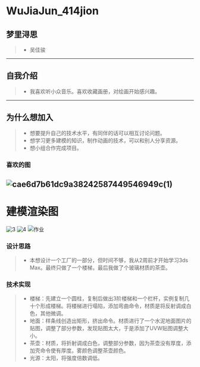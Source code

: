 # WuJiaJun_414jion  
## 梦里浔思
>- 吴佳骏
---
## 自我介绍  
>- 我喜欢听小众音乐。喜欢收藏画册，对绘画开始感兴趣。
---
## 为什么想加入  
>- 想要提升自己的技术水平，有同伴的话可以相互讨论问题。
>- 想学习更多建模的知识，制作动画的技术，可以和别人分享资源。
>- 想小组合作完成项目。
###  喜欢的图   
![cae6d7b61dc9a38242587449546949c(1)](https://github.com/dream0think/WuJiaJun_414jion/assets/146104567/6918a040-a6b7-4af0-a41f-c1cfa30783d2)
---  
# 建模渲染图    
![3](https://github.com/dream0think/WuJiaJun_414jion/assets/146104567/f57fa8cc-1f5f-49d5-9ae7-c3e2c8582b25)
![4](https://github.com/dream0think/WuJiaJun_414jion/assets/146104567/f48cd8d4-d025-4d2c-8d95-be3bafbf731c)
![作业](https://github.com/dream0think/WuJiaJun_414jion/assets/146104567/a2c97eb7-4287-4371-ad47-632ab3cdf244)
### 设计思路  
>- 本想设计一个工厂的一部分，但时间不够，我从2周前才开始学习3ds Max。最终只做了一个楼梯，最后我做了个玻璃材质的茶壶。
### 技术实现  
>- 楼梯：先建立一个圆柱，复制后做出3阶楼梯和一个栏杆，实例复制几十个形成楼梯。将楼梯进行塌陷，添加弯曲命令，材质是将反射调成白色，其他微调。
>- 地面：样条线创造出矩形，挤出命令。材质进行了一个水泥地面图片的贴图，调整了部分参数，发现贴图太大，于是添加了UVW贴图调整大小。
>- 茶壶：材质，将折射调成白色，调整部分参数，因为茶壶没有厚度，添加壳命令使有厚度。雾颜色调整茶壶颜色。
>- 光源：太阳，将强度倍数调低。
